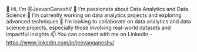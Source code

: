 👋 Hi, I’m @JeevanGaneshV
👀 I’m passionate about Data Analytics and Data Science
🌱 I’m currently working on data analytics projects and exploring advanced techniques
💞️ I’m looking to collaborate on data analytics and data science projects, especially those involving real-world datasets and impactful insights
📫 You can connect with me on LinkedIn - https://www.linkedin.com/in/jeevanganeshv/
<!---
JeevanGaneshV/JeevanGaneshV is a ✨ special ✨ repository because its `README.md` (this file) appears on your GitHub profile.
You can click the Preview link to take a look at your changes.
--->
